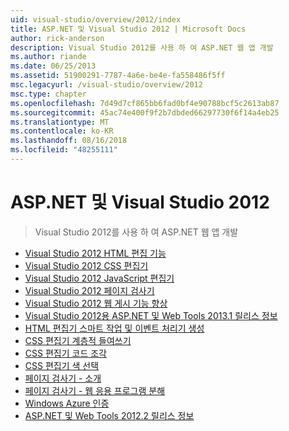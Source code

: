 ```yaml
---
uid: visual-studio/overview/2012/index
title: ASP.NET 및 Visual Studio 2012 | Microsoft Docs
author: rick-anderson
description: Visual Studio 2012를 사용 하 여 ASP.NET 웹 앱 개발
ms.author: riande
ms.date: 06/25/2013
ms.assetid: 51900291-7787-4a6e-be4e-fa558486f5ff
msc.legacyurl: /visual-studio/overview/2012
msc.type: chapter
ms.openlocfilehash: 7d49d7cf865bb6fad0bf4e90788bcf5c2613ab87
ms.sourcegitcommit: 45ac74e400f9f2b7dbded66297730f6f14a4eb25
ms.translationtype: MT
ms.contentlocale: ko-KR
ms.lasthandoff: 08/16/2018
ms.locfileid: "48255111"
---
```

<a name="aspnet-and-visual-studio-2012"></a>ASP.NET 및 Visual Studio 2012
====================
> Visual Studio 2012를 사용 하 여 ASP.NET 웹 앱 개발


- [Visual Studio 2012 HTML 편집 기능](visual-studio-2012-html-editing-features.md)
- [Visual Studio 2012 CSS 편집기](visual-studio-2012-css-editor.md)
- [Visual Studio 2012 JavaScript 편집기](visual-studio-2012-javascript-editor.md)
- [Visual Studio 2012 페이지 검사기](visual-studio-2012-page-inspector.md)
- [Visual Studio 2012 웹 게시 기능 향상](visual-studio-2012-web-publishing-improvements.md)
- [Visual Studio 2012용 ASP.NET 및 Web Tools 2013.1 릴리스 정보](aspnet-and-web-tools-20131-for-visual-studio-2012.md)
- [HTML 편집기 스마트 작업 및 이벤트 처리기 생성](visual-studio-vnext-videos-html-editor-smart-tasks-and-event-handler-generation.md)
- [CSS 편집기 계층적 들여쓰기](visual-studio-vnext-videos-css-editor-hierarchical-indentation.md)
- [CSS 편집기 코드 조각](visual-studio-vnext-videos-css-editor-snippets.md)
- [CSS 편집기 색 선택](visual-studio-vnext-videos-css-editor-color-picker.md)
- [페이지 검사기 - 소개](visual-studio-vnext-videos-page-inspector-introduction.md)
- [페이지 검사기 - 웹 응용 프로그램 분해](visual-studio-vnext-videos-page-inspector-decomposing-your-web-application.md)
- [Windows Azure 인증](windows-azure-authentication.md)
- [ASP.NET 및 Web Tools 2012.2 릴리스 정보](aspnet-and-web-tools-20122-release-notes-rtw.md)
